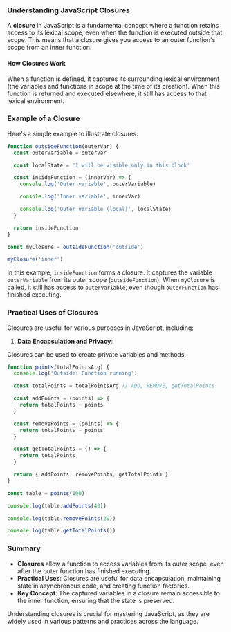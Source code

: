 ### Understanding JavaScript Closures

A **closure** in JavaScript is a fundamental concept where a function retains access to its lexical scope, even when the function is executed outside that scope. This means that a closure gives you access to an outer function's scope from an inner function.

#### How Closures Work

When a function is defined, it captures its surrounding lexical environment (the variables and functions in scope at the time of its creation). When this function is returned and executed elsewhere, it still has access to that lexical environment.

### Example of a Closure

Here's a simple example to illustrate closures:

```js
function outsideFunction(outerVar) {
  const outerVariable = outerVar

  const localState = 'I will be visible only in this block'

  const insideFunction = (innerVar) => {
    console.log('Outer variable', outerVariable)

    console.log('Inner variable', innerVar)

    console.log('Outer variable (local)', localState)
  }

  return insideFunction
}

const myClosure = outsideFunction('outside')

myClosure('inner')
```

In this example, `insideFunction` forms a closure. It captures the variable `outerVariable` from its outer scope (`outsideFunction`). When `myClosure` is called, it still has access to `outerVariable`, even though `outerFunction` has finished executing.

### Practical Uses of Closures

Closures are useful for various purposes in JavaScript, including:

1. **Data Encapsulation and Privacy**:

Closures can be used to create private variables and methods.

```js
function points(totalPointsArg) {
  console.log('Outside: Function running')

  const totalPoints = totalPointsArg // ADD, REMOVE, getTotalPoints

  const addPoints = (points) => {
    return totalPoints + points
  }

  const removePoints = (points) => {
    return totalPoints - points
  }

  const getTotalPoints = () => {
    return totalPoints
  }

  return { addPoints, removePoints, getTotalPoints }
}

const table = points(100)

console.log(table.addPoints(40))

console.log(table.removePoints(20))

console.log(table.getTotalPoints())
```

### Summary

- **Closures** allow a function to access variables from its outer scope, even after the outer function has finished executing.
- **Practical Uses**: Closures are useful for data encapsulation, maintaining state in asynchronous code, and creating function factories.
- **Key Concept**: The captured variables in a closure remain accessible to the inner function, ensuring that the state is preserved.

Understanding closures is crucial for mastering JavaScript, as they are widely used in various patterns and practices across the language.
